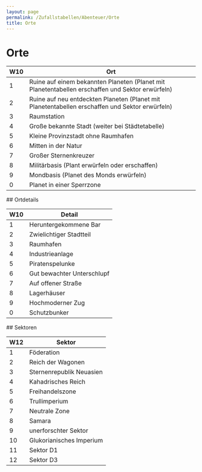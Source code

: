 ```yaml
---
layout: page
permalink: /Zufallstabellen/Abenteuer/Orte
title: Orte
---
```



# Orte


<table>
<thead>
<tr><th>W10</th><th>Ort</th></tr>
</thead>
<tbody>
<tr><td>1</td><td>Ruine auf einem bekannten Planeten (Planet mit Planetentabellen erschaffen und Sektor erwürfeln)</td></tr>
<tr><td>2</td><td>Ruine auf neu entdeckten Planeten (Planet mit Planetentabellen erschaffen und Sektor erwürfeln)</td></tr>
<tr><td>3</td><td>Raumstation</td></tr>
<tr><td>4</td><td>Große bekannte Stadt (weiter bei Städtetabelle)</td></tr>
<tr><td>5</td><td>Kleine Provinzstadt ohne Raumhafen</td></tr>
<tr><td>6</td><td>Mitten in der Natur</td></tr>
<tr><td>7</td><td>Großer Sternenkreuzer</td></tr>
<tr><td>8</td><td>Militärbasis (Plant erwürfeln oder erschaffen)</td></tr>
<tr><td>9</td><td>Mondbasis (Planet des Monds erwürfeln)</td></tr>
<tr><td>0</td><td>Planet in einer Sperrzone</td></tr>
</tbody>
</table>
## Ortdetails

<table>
<thead>
<tr><th>W10</th><th>Detail</th></tr>
</thead>
<tbody>
<tr><td>1</td><td>Heruntergekommene Bar</td></tr>
<tr><td>2</td><td>Zwielichtiger Stadtteil</td></tr>
<tr><td>3</td><td>Raumhafen</td></tr>
<tr><td>4</td><td>Industrieanlage</td></tr>
<tr><td>5</td><td>Piratenspelunke</td></tr>
<tr><td>6</td><td>Gut bewachter Unterschlupf</td></tr>
<tr><td>7</td><td>Auf offener Straße</td></tr>
<tr><td>8</td><td>Lagerhäuser</td></tr>
<tr><td>9</td><td>Hochmoderner Zug</td></tr>
<tr><td>0</td><td>Schutzbunker</td></tr>
</tbody>
</table>
## Sektoren

<table>
<thead>
<tr><th>W12</th><th>Sektor</th></tr>
</thead>
<tbody>
<tr><td>1</td><td>Föderation</td></tr>
<tr><td>2</td><td>Reich der Wagonen</td></tr>
<tr><td>3</td><td>Sternenrepublik Neuasien</td></tr>
<tr><td>4</td><td>Kahadrisches Reich</td></tr>
<tr><td>5</td><td>Freihandelszone</td></tr>
<tr><td>6</td><td>Trullimperium</td></tr>
<tr><td>7</td><td>Neutrale Zone</td></tr>
<tr><td>8</td><td>Samara</td></tr>
<tr><td>9</td><td>unerforschter Sektor</td></tr>
<tr><td>10</td><td>Glukorianisches Imperium</td></tr>
<tr><td>11</td><td>Sektor D1</td></tr>
<tr><td>12</td><td>Sektor D3</td></tr>
</tbody>
</table>


